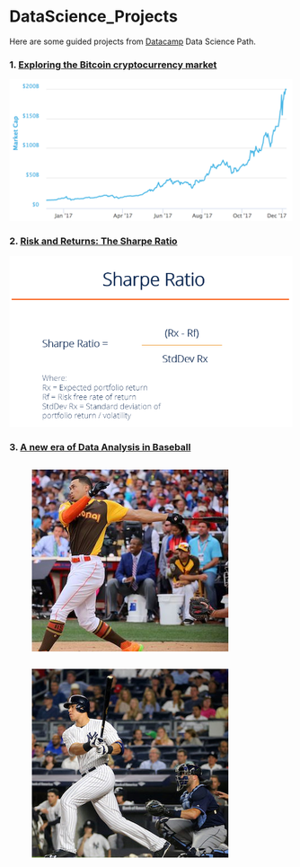 # DataScience_Projects

Here are some guided projects from [Datacamp](https://www.datacamp.com/home) Data Science Path.

### 1. [Exploring the Bitcoin cryptocurrency market](./1_Bitcoin_Cryptocurrency_Market/1_Bitcoin_Cryptocurrency_Market.ipynb)

<img src="./1_Bitcoin_Cryptocurrency_Market/img/bitcoint_market_cap_2017.png" alt="Bitcoin Market Cap 2017">

### 2. [Risk and Returns: The Sharpe Ratio](./2_The_Sharpe_Ratio)
<img src="./2_The_Sharpe_Ratio/img/sharpe-ratio.png" alt="Sharpe Ratio explained">

### 3. [A new era of Data Analysis in Baseball](./3.Data_Analysis_Baseball)

<html>
  <head>
    <meta charset="utf-8">
    <style>
      figure
      {
        display: inline-block;
      }
    </style>
  </head>

  <body>
    <figure>
      <img src="./3_Data_analysis_Baseball/img/stanton_wide.jpg" alt="Stanton">
    </figure>
    <figure>
      <img src="./3_Data_analysis_Baseball/img/judge_wide.jpg" alt="Judge">
    </figure>
  </body>
</html>
